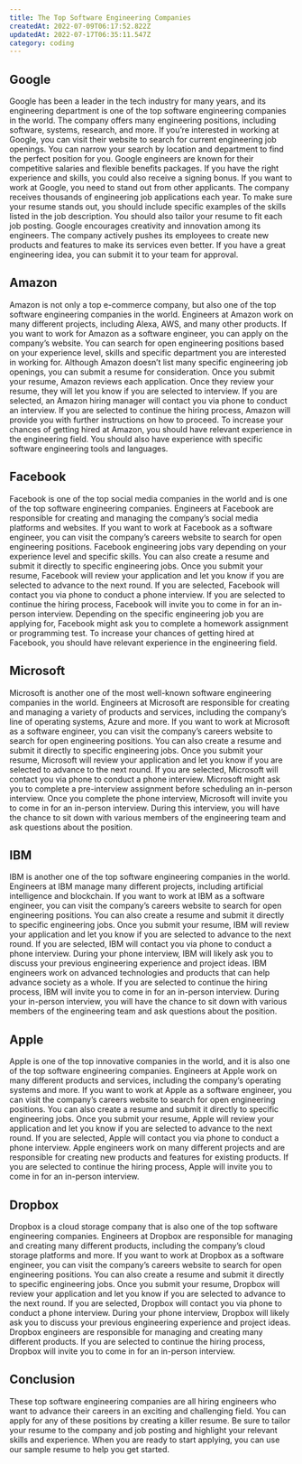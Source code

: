 ```yaml
---
title: The Top Software Engineering Companies
createdAt: 2022-07-09T06:17:52.822Z
updatedAt: 2022-07-17T06:35:11.547Z
category: coding
---
```


## Google

Google has been a leader in the tech industry for many years, and its engineering department is one of the top software engineering companies in the world. The company offers many engineering positions, including software, systems, research, and more. If you’re interested in working at Google, you can visit their website to search for current engineering job openings. You can narrow your search by location and department to find the perfect position for you. Google engineers are known for their competitive salaries and flexible benefits packages. If you have the right experience and skills, you could also receive a signing bonus. If you want to work at Google, you need to stand out from other applicants. The company receives thousands of engineering job applications each year. To make sure your resume stands out, you should include specific examples of the skills listed in the job description. You should also tailor your resume to fit each job posting. Google encourages creativity and innovation among its engineers. The company actively pushes its employees to create new products and features to make its services even better. If you have a great engineering idea, you can submit it to your team for approval.

## Amazon

Amazon is not only a top e-commerce company, but also one of the top software engineering companies in the world. Engineers at Amazon work on many different projects, including Alexa, AWS, and many other products. If you want to work for Amazon as a software engineer, you can apply on the company’s website. You can search for open engineering positions based on your experience level, skills and specific department you are interested in working for. Although Amazon doesn’t list many specific engineering job openings, you can submit a resume for consideration. Once you submit your resume, Amazon reviews each application. Once they review your resume, they will let you know if you are selected to interview. If you are selected, an Amazon hiring manager will contact you via phone to conduct an interview. If you are selected to continue the hiring process, Amazon will provide you with further instructions on how to proceed. To increase your chances of getting hired at Amazon, you should have relevant experience in the engineering field. You should also have experience with specific software engineering tools and languages.

## Facebook

Facebook is one of the top social media companies in the world and is one of the top software engineering companies. Engineers at Facebook are responsible for creating and managing the company’s social media platforms and websites. If you want to work at Facebook as a software engineer, you can visit the company’s careers website to search for open engineering positions. Facebook engineering jobs vary depending on your experience level and specific skills. You can also create a resume and submit it directly to specific engineering jobs. Once you submit your resume, Facebook will review your application and let you know if you are selected to advance to the next round. If you are selected, Facebook will contact you via phone to conduct a phone interview. If you are selected to continue the hiring process, Facebook will invite you to come in for an in-person interview. Depending on the specific engineering job you are applying for, Facebook might ask you to complete a homework assignment or programming test. To increase your chances of getting hired at Facebook, you should have relevant experience in the engineering field.

## Microsoft

Microsoft is another one of the most well-known software engineering companies in the world. Engineers at Microsoft are responsible for creating and managing a variety of products and services, including the company’s line of operating systems, Azure and more. If you want to work at Microsoft as a software engineer, you can visit the company’s careers website to search for open engineering positions. You can also create a resume and submit it directly to specific engineering jobs. Once you submit your resume, Microsoft will review your application and let you know if you are selected to advance to the next round. If you are selected, Microsoft will contact you via phone to conduct a phone interview. Microsoft might ask you to complete a pre-interview assignment before scheduling an in-person interview. Once you complete the phone interview, Microsoft will invite you to come in for an in-person interview. During this interview, you will have the chance to sit down with various members of the engineering team and ask questions about the position.

## IBM

IBM is another one of the top software engineering companies in the world. Engineers at IBM manage many different projects, including artificial intelligence and blockchain. If you want to work at IBM as a software engineer, you can visit the company’s careers website to search for open engineering positions. You can also create a resume and submit it directly to specific engineering jobs. Once you submit your resume, IBM will review your application and let you know if you are selected to advance to the next round. If you are selected, IBM will contact you via phone to conduct a phone interview. During your phone interview, IBM will likely ask you to discuss your previous engineering experience and project ideas. IBM engineers work on advanced technologies and products that can help advance society as a whole. If you are selected to continue the hiring process, IBM will invite you to come in for an in-person interview. During your in-person interview, you will have the chance to sit down with various members of the engineering team and ask questions about the position.

## Apple

Apple is one of the top innovative companies in the world, and it is also one of the top software engineering companies. Engineers at Apple work on many different products and services, including the company’s operating systems and more. If you want to work at Apple as a software engineer, you can visit the company’s careers website to search for open engineering positions. You can also create a resume and submit it directly to specific engineering jobs. Once you submit your resume, Apple will review your application and let you know if you are selected to advance to the next round. If you are selected, Apple will contact you via phone to conduct a phone interview. Apple engineers work on many different projects and are responsible for creating new products and features for existing products. If you are selected to continue the hiring process, Apple will invite you to come in for an in-person interview.

## Dropbox

Dropbox is a cloud storage company that is also one of the top software engineering companies. Engineers at Dropbox are responsible for managing and creating many different products, including the company’s cloud storage platforms and more. If you want to work at Dropbox as a software engineer, you can visit the company’s careers website to search for open engineering positions. You can also create a resume and submit it directly to specific engineering jobs. Once you submit your resume, Dropbox will review your application and let you know if you are selected to advance to the next round. If you are selected, Dropbox will contact you via phone to conduct a phone interview. During your phone interview, Dropbox will likely ask you to discuss your previous engineering experience and project ideas. Dropbox engineers are responsible for managing and creating many different products. If you are selected to continue the hiring process, Dropbox will invite you to come in for an in-person interview.

## Conclusion

These top software engineering companies are all hiring engineers who want to advance their careers in an exciting and challenging field. You can apply for any of these positions by creating a killer resume. Be sure to tailor your resume to the company and job posting and highlight your relevant skills and experience. When you are ready to start applying, you can use our sample resume to help you get started.
